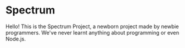 # Spectrum

Hello! This is the Spectrum Project, a newborn project made by newbie programmers. We've never learnt anything about programming or even Node.js.
